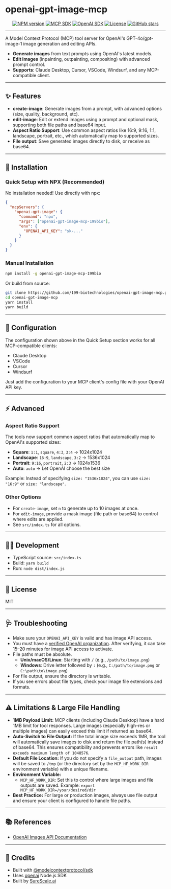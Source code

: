 # openai-gpt-image-mcp

<p align="center">
  <a href="https://www.npmjs.com/package/openai-gpt-image-mcp-199bio"><img src="https://img.shields.io/npm/v/openai-gpt-image-mcp-199bio?label=npm&color=blue" alt="NPM version"></a>
  <a href="https://www.npmjs.com/package/@modelcontextprotocol/sdk"><img src="https://img.shields.io/npm/v/@modelcontextprotocol/sdk?label=MCP%20SDK&color=blue" alt="MCP SDK"></a>
  <a href="https://www.npmjs.com/package/openai"><img src="https://img.shields.io/npm/v/openai?label=OpenAI%20SDK&color=blueviolet" alt="OpenAI SDK"></a>
  <a href="https://github.com/199-biotechnologies/openai-gpt-image-mcp/blob/main/LICENSE"><img src="https://img.shields.io/github/license/199-biotechnologies/openai-gpt-image-mcp?color=brightgreen" alt="License"></a>
  <a href="https://github.com/199-biotechnologies/openai-gpt-image-mcp/stargazers"><img src="https://img.shields.io/github/stars/199-biotechnologies/openai-gpt-image-mcp?style=social" alt="GitHub stars"></a>
</p>

---

A Model Context Protocol (MCP) tool server for OpenAI's GPT-4o/gpt-image-1 image generation and editing APIs.

- **Generate images** from text prompts using OpenAI's latest models.
- **Edit images** (inpainting, outpainting, compositing) with advanced prompt control.
- **Supports**: Claude Desktop, Cursor, VSCode, Windsurf, and any MCP-compatible client.

---

## ✨ Features

- **create-image**: Generate images from a prompt, with advanced options (size, quality, background, etc).
- **edit-image**: Edit or extend images using a prompt and optional mask, supporting both file paths and base64 input.
- **Aspect Ratio Support**: Use common aspect ratios like 16:9, 9:16, 1:1, landscape, portrait, etc., which automatically map to supported sizes.
- **File output**: Save generated images directly to disk, or receive as base64.

---

## 🚀 Installation

### Quick Setup with NPX (Recommended)

No installation needed! Use directly with npx:

```json
{
  "mcpServers": {
    "openai-gpt-image": {
      "command": "npx",
      "args": ["openai-gpt-image-mcp-199bio"],
      "env": { 
        "OPENAI_API_KEY": "sk-..." 
      }
    }
  }
}
```

### Manual Installation

```sh
npm install -g openai-gpt-image-mcp-199bio
```

Or build from source:

```sh
git clone https://github.com/199-biotechnologies/openai-gpt-image-mcp.git
cd openai-gpt-image-mcp
yarn install
yarn build
```

---

## 🔑 Configuration

The configuration shown above in the Quick Setup section works for all MCP-compatible clients:
- Claude Desktop
- VSCode
- Cursor
- Windsurf

Just add the configuration to your MCP client's config file with your OpenAI API key.

---

## ⚡ Advanced

### Aspect Ratio Support

The tools now support common aspect ratios that automatically map to OpenAI's supported sizes:

- **Square**: `1:1`, `square`, `4:3`, `3:4` → 1024x1024
- **Landscape**: `16:9`, `landscape`, `3:2` → 1536x1024  
- **Portrait**: `9:16`, `portrait`, `2:3` → 1024x1536
- **Auto**: `auto` → Let OpenAI choose the best size

Example: Instead of specifying `size: "1536x1024"`, you can use `size: "16:9"` or `size: "landscape"`.

### Other Options

- For `create-image`, set `n` to generate up to 10 images at once.
- For `edit-image`, provide a mask image (file path or base64) to control where edits are applied.
- See `src/index.ts` for all options.

---

## 🧑‍💻 Development

- TypeScript source: `src/index.ts`
- Build: `yarn build`
- Run: `node dist/index.js`

---

## 📝 License

MIT

---

## 🩺 Troubleshooting

- Make sure your `OPENAI_API_KEY` is valid and has image API access.
- You must have a [verified OpenAI organization](https://platform.openai.com/account/organization). After verifying, it can take 15–20 minutes for image API access to activate.
- File paths must be absolute.
  - **Unix/macOS/Linux**: Starting with `/` (e.g., `/path/to/image.png`)
  - **Windows**: Drive letter followed by `:` (e.g., `C:/path/to/image.png` or `C:\path\to\image.png`)
- For file output, ensure the directory is writable.
- If you see errors about file types, check your image file extensions and formats.

---

## ⚠️ Limitations & Large File Handling

- **1MB Payload Limit:** MCP clients (including Claude Desktop) have a hard 1MB limit for tool responses. Large images (especially high-res or multiple images) can easily exceed this limit if returned as base64.
- **Auto-Switch to File Output:** If the total image size exceeds 1MB, the tool will automatically save images to disk and return the file path(s) instead of base64. This ensures compatibility and prevents errors like `result exceeds maximum length of 1048576`.
- **Default File Location:** If you do not specify a `file_output` path, images will be saved to `/tmp` (or the directory set by the `MCP_HF_WORK_DIR` environment variable) with a unique filename.
- **Environment Variable:**
  - `MCP_HF_WORK_DIR`: Set this to control where large images and file outputs are saved. Example: `export MCP_HF_WORK_DIR=/your/desired/dir`
- **Best Practice:** For large or production images, always use file output and ensure your client is configured to handle file paths.

---

## 📚 References

- [OpenAI Images API Documentation](https://platform.openai.com/docs/api-reference/images)

---

## 🙏 Credits

- Built with [@modelcontextprotocol/sdk](https://www.npmjs.com/package/@modelcontextprotocol/sdk)
- Uses [openai](https://www.npmjs.com/package/openai) Node.js SDK 
- Built by [SureScale.ai](https://surescale.ai)